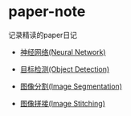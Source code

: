 # paper-note
记录精读的paper日记

- [神经网络(Neural Network)](CNN)
- [目标检测(Object Detection)](Object-Detection)

- [图像分割(Image Segmentation)](Image-Segmentation)

- [图像拼接(Image Stitching)](Image-Stitching)


